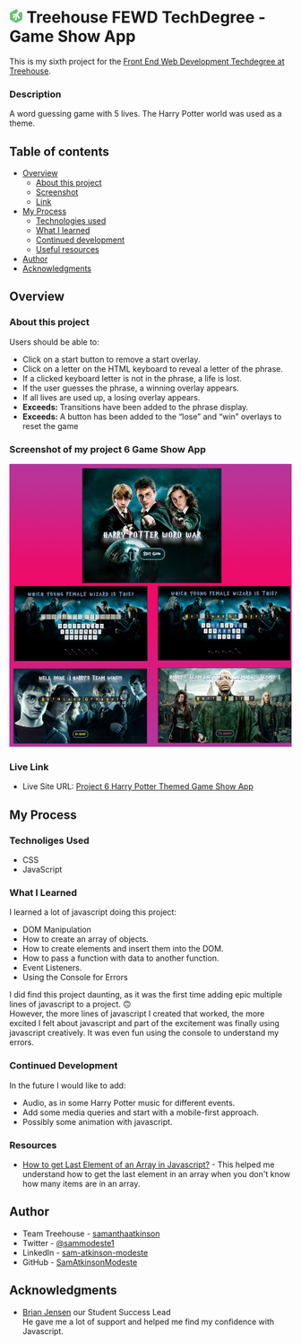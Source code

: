 # ![](images/treehouse.png) Treehouse FEWD TechDegree - Game Show App


This is my sixth project for the [Front End Web Development Techdegree at Treehouse](https://teamtreehouse.com/techdegree/front-end-web-development).

### Description
A word guessing game with 5 lives. The Harry Potter world was used as a theme.

## Table of contents
- [Overview](#overview)
  - [About this project](#about-this-project)
  - [Screenshot](#screenshot)
  - [Link](#links)
- [My Process](#my-process) 
  - [Technologies used](#technologies-used) 
  - [What I learned](#what-i-learned) 
  - [Continued development](#continued-development) 
  - [Useful resources](#useful-resources) 
- [Author](#author) 
- [Acknowledgments](#acknowledgments) 

## Overview
  
### About this project

Users should be able to: 
- Click on a start button to remove a start overlay.
- Click on a letter on the HTML keyboard to reveal a letter of the phrase.
- If a clicked keyboard letter is not in the phrase, a life is lost.
- If the user guesses the phrase, a winning overlay appears.
- If all lives are used up, a losing overlay appears.
- **Exceeds:** Transitions have been added to the phrase display.
- **Exceeds:** A button has been added to the “lose” and “win” overlays to reset the game

### Screenshot of my project 6 Game Show App
![](images/project-6-multi-screenshot.jpg)

### Live Link
- Live Site URL: [Project 6 Harry Potter Themed Game Show App](https://samatkinsonmodeste.github.io/Project-6-HP-Game/)


## My Process

### Technoliges Used
-  CSS
- JavaScript

### What I Learned

I learned a lot of javascript doing this project:
- DOM Manipulation
- How to create an array of objects.
- How to create elements and insert them into the DOM.
- How to pass a function with data to another function.
- Event Listeners.
- Using the Console for Errors

I did find this project daunting, as it was the first time adding epic multiple lines of javascript to a project. 🙃  
However, the more lines of javascript I created that worked, the more excited I felt about javascript and part of the excitement was finally using javascript creatively. It was even fun using the console to understand my errors.

### Continued Development

In the future I would like to add:
- Audio, as in some Harry Potter music for different events.
- Add some media queries and start with a mobile-first approach.
- Possibly some animation with javascript.

### Resources
- [How to get Last Element of an Array in Javascript?](https://flaviocopes.com/how-to-get-last-item-array-javascript/) - This helped me understand how to get the last element in an array when you don't know how many items are in an array.

## Author
- Team Treehouse - [samanthaatkinson](https://www.teamtreehouse.com/samanthaatkinson)
- Twitter - [@sammodeste1](https://www.twitter.com/@sammodeste1)
- LinkedIn - [sam-atkinson-modeste](https://www.linkedin.com/<<sam-atkinson-modeste>>)
- GitHub - [SamAtkinsonModeste](https://www.github.com/SamAtkinsonModeste)

## Acknowledgments
- [Brian Jensen](https://teamtreehouse.com/brianjensen) our Student Success Lead  
He gave me a lot of support and helped me find my confidence with Javascript.



